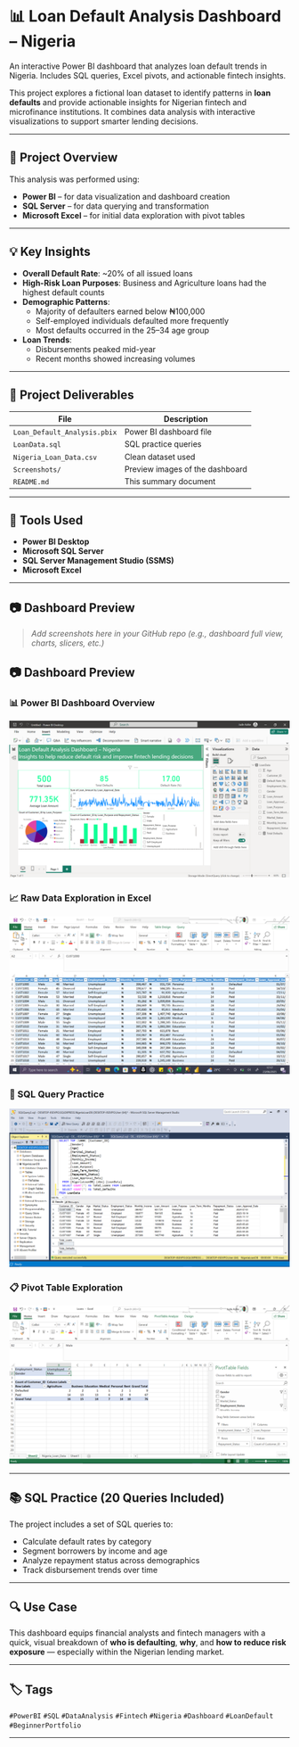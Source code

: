 # 📊 Loan Default Analysis Dashboard – Nigeria
An interactive Power BI dashboard that analyzes loan default trends in Nigeria. Includes SQL queries, Excel pivots, and actionable fintech insights.

This project explores a fictional loan dataset to identify patterns in **loan defaults** and provide actionable insights for Nigerian fintech and microfinance institutions. It combines data analysis with interactive visualizations to support smarter lending decisions.

---

## 🧠 Project Overview

This analysis was performed using:
- **Power BI** – for data visualization and dashboard creation
- **SQL Server** – for data querying and transformation
- **Microsoft Excel** – for initial data exploration with pivot tables

---

## 💡 Key Insights

- **Overall Default Rate**: ~20% of all issued loans
- **High-Risk Loan Purposes**: Business and Agriculture loans had the highest default counts
- **Demographic Patterns**:
  - Majority of defaulters earned below ₦100,000
  - Self-employed individuals defaulted more frequently
  - Most defaults occurred in the 25–34 age group
- **Loan Trends**:
  - Disbursements peaked mid-year
  - Recent months showed increasing volumes

---

## 📁 Project Deliverables

| File | Description |
|------|-------------|
| `Loan_Default_Analysis.pbix` | Power BI dashboard file |
| `LoanData.sql` | SQL practice queries |
| `Nigeria_Loan_Data.csv` | Clean dataset used |
| `Screenshots/` | Preview images of the dashboard |
| `README.md` | This summary document |

---

## 🧰 Tools Used

- **Power BI Desktop**
- **Microsoft SQL Server**
- **SQL Server Management Studio (SSMS)**
- **Microsoft Excel**

---

## 📷 Dashboard Preview

> _Add screenshots here in your GitHub repo (e.g., dashboard full view, charts, slicers, etc.)_

## 📷 Dashboard Preview

### 📊 Power BI Dashboard Overview  
![Power BI Dashboard](screenshots/PowerBiGithub.PNG)

### 📈 Raw Data Exploration in Excel  
![Excel Pivot Table](screenshots/EXCELGIThub.PNG)

### 🧮 SQL Query Practice  
![SQL Queries](screenshots/SQLGithub.PNG)

### 📋 Pivot Table Exploration  
![Pivot Table](screenshots/PivotGitHUB.PNG)


---

## 📚 SQL Practice (20 Queries Included)

The project includes a set of SQL queries to:
- Calculate default rates by category
- Segment borrowers by income and age
- Analyze repayment status across demographics
- Track disbursement trends over time

---

## 🔍 Use Case

This dashboard equips financial analysts and fintech managers with a quick, visual breakdown of **who is defaulting**, **why**, and **how to reduce risk exposure** — especially within the Nigerian lending market.

---

## 🏷️ Tags

`#PowerBI` `#SQL` `#DataAnalysis` `#Fintech` `#Nigeria` `#Dashboard` `#LoanDefault` `#BeginnerPortfolio`

---

